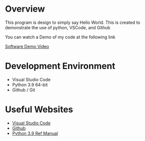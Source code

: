 # Overview
This program is design to simply say Hello World. This is created to demonstrate the use of python, VSCode, and Github


You can watch a Demo of my code at the following link

[Software Demo Video](https://youtu.be/jTcyXKj8THI)

# Development Environment

* Visual Studio Code
* Python 3.9 64-bit
* Github / Git

# Useful Websites


* [Visual Studio Code](https://code.visualstudio.com/download)
* [Github](https://github.com/)
* [Python 3.9 Ref Manual](https://docs.python.org/3.9/library/) 